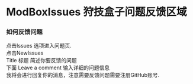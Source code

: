 # ModBoxIssues 狩技盒子问题反馈区域

### 如何反馈问题

点击Issues 选项进入问题页.  
点击NewIssues   
Title 标题 简述你要反馈的问题  
下面 Leave a comment 输入详细的问题信息  
我将会进行回复你的消息，注意需要反馈问题需要注册GitHub账号.  
